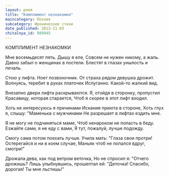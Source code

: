 ```yaml
---
layout: poem
title: "Комплимент незнакомки"
maincategory: Поэзия
subcategory: Иронические стихи
date_published: 2013-11-03
chitalnya_id: 909945
---
```




КОМПЛИМЕНТ НЕЗНАКОМКИ

Мне восемьдесят пять. Дышу я еле,
Совсем не нужен никому, а жаль.
Давно забыл о женщинах в постели.
Блестят в глазах унылость и печаль.

Стою у лифта. Ноет позвоночник.
От страха рядом девушка дрожит.
Волнуясь, теребит в руках платочек
Испуганно. Какой-то жалкий вид. 

Внезапно двери лифта раскрываются.
Я, отойдя в сторонку, пропустил
Красавицу, которая старается,
Чтоб я скорее в этот лифт входил.

Хоть не интересуюсь я причинами
Искания приюта в стороне,
Хоть глух я, слышу: "Маменька с мужчинами
Не разрешает в лифтах ездить мне.

Я не могу не подчиняться маме,
Чтоб ненароком не попасть в беду.
Езжайте сами, я не еду с вами,
Я тут, пожалуй, лучше подожду.

Смогу сама потом поехать лучше.
Учила мать: "Глаза свои протри!
Остерегайся и ни в коем случае,
Маньяк чтоб не попался вдруг, смотри!"

Дрожала дева, как под ветром веточка,
Но не спросил я: "Отчего дрожишь?
Лишь улыбнувшись, прошептал ей: "Деточка!
Спасибо, дорогая! Ты мне льстишь!"








